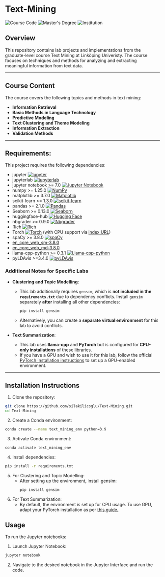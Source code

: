 # Text-Mining
![Course Code](https://img.shields.io/badge/Course%20Code-732A81-yellow)
![Master's Degree](https://img.shields.io/badge/Master's%20Degree-Statistics%20&%20Machine%20Learning-lightblue)
![Institution](https://img.shields.io/badge/Institution-Linköping%20University-blue)

## Overview
This repository contains lab projects and implementations from the graduate-level course Text Mining at Linköping Univeristy. The course focuses on techniques and methods for analyzing and extracting meaningful information from text data.

---

## Course Content
The course covers the following topics and methods in text mining:

- **Information Retrieval**  
- **Basic Methods in Language Technology**  
- **Predictive Modeling**  
- **Text Clustering and Theme Modeling**  
- **Information Extraction**  
- **Validation Methods**  
  
---

## Requirements:  
This project requires the following dependencies:  

- jupyter [![jupyter](https://img.shields.io/badge/jupyter-latest-blue)](https://jupyter.org/)  
- jupyterlab [![jupyterlab](https://img.shields.io/badge/jupyterlab-latest-blue)](https://jupyterlab.readthedocs.io/en/latest/)  
- jupyter notebook >= 7.0 [![Jupyter Notebook](https://img.shields.io/badge/Jupyter--Notebook-7.0.0-orange?logo=jupyter)](https://jupyter.org/)    
- numpy >= 1.25.0 [![NumPy](https://img.shields.io/badge/numpy-1.25.0-blue?logo=python)](https://numpy.org/)    
- matplotlib >= 3.7.0 [![Matplotlib](https://img.shields.io/badge/matplotlib-3.7.0-blue?logo=python)](https://matplotlib.org/)  
- scikit-learn >= 1.3.0 [![scikit-learn](https://img.shields.io/badge/scikit--learn-1.3.0-blue?logo=scikit-learn)](https://scikit-learn.org/1.5/install.html)  
- pandas >= 2.1.0 [![Pandas](https://img.shields.io/badge/pandas-2.1.0-blue?logo=pandas)](https://pandas.pydata.org/)
- Seaborn >= 0.13.0 [![Seaborn](https://img.shields.io/badge/seaborn-0.13.0-blue?logo=python)](https://seaborn.pydata.org/)  
- huggingface-hub [![Hugging Face](https://img.shields.io/badge/Huggingface-Hub-yellow?logo=HuggingFace)](https://huggingface.co/docs/hub/)  
- nbgrader >= 0.9.0 [![Nbgrader](https://img.shields.io/badge/nbgrader-0.9.0-blue?logo=python)](https://nbgrader.readthedocs.io/)  
- Rich [![Rich](https://img.shields.io/badge/rich-Latest-purple?logo=python)](https://rich.readthedocs.io/)  
- Torch [![Torch](https://img.shields.io/badge/Torch-Latest-red?logo=pytorch)](https://pytorch.org/) (with CPU support via [index URL](https://download.pytorch.org/whl/cpu)) 
- spaCy >= 3.8.0 [![spaCy](https://img.shields.io/badge/spaCy-3.8.0-green?logo=spacy)](https://spacy.io/)  
- [en_core_web_sm-3.8.0](https://github.com/explosion/spacy-models/releases/download/en_core_web_sm-3.8.0/en_core_web_sm-3.8.0-py3-none-any.whl)  
- [en_core_web_md-3.8.0](https://github.com/explosion/spacy-models/releases/download/en_core_web_md-3.8.0/en_core_web_md-3.8.0-py3-none-any.whl)
- llama-cpp-python >= 0.3.1 [![Llama-cpp-python](https://img.shields.io/badge/Llama--cpp--python-0.3.1-blue)](https://abetlen.github.io/llama-cpp-python/whl/cpu)
- pyLDAvis >=3.4.0 [![pyLDAvis](https://img.shields.io/badge/pyLDAavis-3.4.0-green?logo=pyLDAvis)](https://pypi.org/project/pyLDAvis/)  

### **Additional Notes for Specific Labs**

- **Clustering and Topic Modelling**:
  - This lab additionally requires `gensim`, which is **not included in the `requirements.txt`** due to dependency conflicts. Install `gensim` separately **after** installing all other dependencies:  
    ```bash
    pip install gensim
    ```  
  - Alternatively, you can create a **separate virtual environment** for this lab to avoid conflicts.

- **Text Summarization**:
  - This lab uses **llama-cpp** and **PyTorch** but is configured for **CPU-only installations** of these libraries.
  - If you have a GPU and wish to use it for this lab, follow the official [PyTorch installation instructions](https://pytorch.org/get-started/locally/) to set up a GPU-enabled environment.

---

## Installation Instructions  
1. Clone the repository:  
   
```bash
git clone https://github.com/silakilicoglu/Text-Mining.git  
cd Text-Mining 
```

2. Create a Conda environment:  

```bash
conda create --name text_mining_env python=3.9  
```

3. Activate Conda environment:

```bash
conda activate text_mining_env    
```

4. Install dependencies:  
   
```bash
pip install -r requirements.txt  
```
5. For Clustering and Topic Modelling:  
   - After setting up the environment, install gensim:  
     ```bash
     pip install gensim
     ```
6. For Text Summarization:
   - By default, the environment is set up for CPU usage. To use GPU, adapt your PyTorch installation as per [this guide.](https://pytorch.org/get-started/locally/)

## Usage  
To run the Jupyter notebooks:  
1. Launch Jupyter Notebook:  
```bash
jupyter notebook  
```
2. Navigate to the desired notebook in the Jupyter Interface and run the code.  
